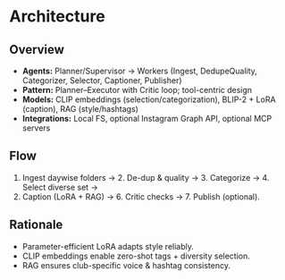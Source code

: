 # Architecture

## Overview
- **Agents:** Planner/Supervisor → Workers (Ingest, DedupeQuality, Categorizer, Selector, Captioner, Publisher)
- **Pattern:** Planner–Executor with Critic loop; tool-centric design
- **Models:** CLIP embeddings (selection/categorization), BLIP-2 + LoRA (caption), RAG (style/hashtags)
- **Integrations:** Local FS, optional Instagram Graph API, optional MCP servers

## Flow
1. Ingest daywise folders → 2. De-dup & quality → 3. Categorize → 4. Select diverse set →
5. Caption (LoRA + RAG) → 6. Critic checks → 7. Publish (optional).

## Rationale
- Parameter-efficient LoRA adapts style reliably.
- CLIP embeddings enable zero-shot tags + diversity selection.
- RAG ensures club-specific voice & hashtag consistency.

